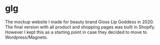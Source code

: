# glg
The mockup website I made for beauty brand Gloss Lip Goddess in 2020. The final version with all product and shopping pages was built in Shopify. However I kept this as a starting point in case they decided to move to Wordpress/Magneto. 
